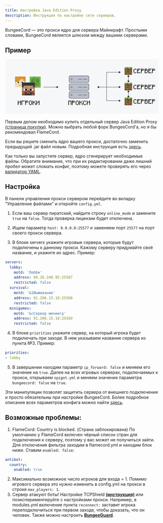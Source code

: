 ```yaml
---
title: Настройка Java Edition Proxy
description: Инструкция по настройке сети серверов.
---
```


BungeeCord — это прокси ядро для сервера Майнкрафт. Простыми словами,
BungeeCord является шлюзом между вашими серверами.

## Пример

![Визуализация работы прокси в Minecraft](/images/guides/configure-proxy/proxy.png "Прокси")

Первым делом необходимо купить отдельный сервер Java Edition Proxy
[(страница покупки)](https://superhub.host/order/minecraft). Можно выбрать
любой форк BungeeCord'а, но я бы рекомендовал FlameCord.

Если вы решите сменить ядро вашего прокси, достаточно заменить предыдущий
.jar файл новым. Подробная инструкция есть [здесь](https://superhub.host/guides/change-version).

Как только вы запустите сервер, ядро сгенерирует необходимые файлы. Обратите
внимание, что при их редактировании даже лишний пробел может сломать конфиг,
поэтому можете проверять его через [валидатор YAML](https://www.yamllint.com).

## Настройка

  В панели управления прокси сервером перейдите во вкладку "Управление файлами"
  и откройте `config.yml`.

  1. Если ваш сервер пиратский, найдите строку `online_mode` и замените `true`
  на `false`. Тогда проверка лицензии будет отключена.

  2. Ищем параметр `host: 0.0.0.0:25577` и заменяем порт `25577` на порт своего
  прокси сервера.

  3. В блоке servers укажите игровые сервера, которые будут подключены к данному
  прокси. Кажому серверу придумайте своё название, и укажите их адрес. Пример:

  ```yaml
  servers:
    lobby:
      motd: 'Лобби'
      address: 94.26.248.95:25567
      restricted: false
    survival:
      motd: '&1Выживание'
      address: 91.206.15.18:25568
      restricted: false
    minigames:
      motd: '&cСервер миниигр'
      address: 91.206.15.18:25569
      restricted: false
  ```

  4. В блоке `priorities` укажите сервер, на который игрока будет подключать при
  заходе. В нем указываем название сервера из пункта №3. Пример:

  ```yaml
  priorities:
  - lobby
  ```

  5. В завершении находим параметр `ip_forward: false` и меняем его значение на
  `true`. Далее на всех игровых серверах, подключаемых к прокси, открываем
  `spigot.yml` и меняем значение параметра `bungeecord: false` на `true`.

  Эти манипуляции позволят защитить сервера от внешнего подключения и просто
  обязательны при настройке BungeeCord. Более подробное описание всех параметров
  конфига можно найти [здесь](https://www.spigotmc.org/wiki/bungeecord-configuration-guide).

## Возможные проблемы:
  1. FlameCord: Country is blocked. (Страна заблокирована)
    По умолчанию у FlameCord включен чёрный список стран для подключения к серверу, поэтому у вас может не получиться зайти. Для отключения фильтра заходим в flamecord.yml и находим блок ниже. Ставим `enabled: false`:

  ```yaml
  antibot:
    country:
      enabled: true
  ```

  2. Максимально возможное число игроков для входа = 1. 
    Помимо игрового сервера это нужно изменить в config.yml на прокси в строке `max_players: 1`.
  3. Сервер атакуют боты!
    Настройке TCPShield **[(инструкция)](https://superhub.host/guides/configure-tcpshield)** или поэкспериментируйте с настройками прокси. Например, в modules.yml включение пункта `reconnect:` заставит игрока переподключиться при первом заходе, чтобы доказать, что он человек. Также можно настроить **[BungeeGuard](https://superhub.host/guides/configure-tcpshield)**.
